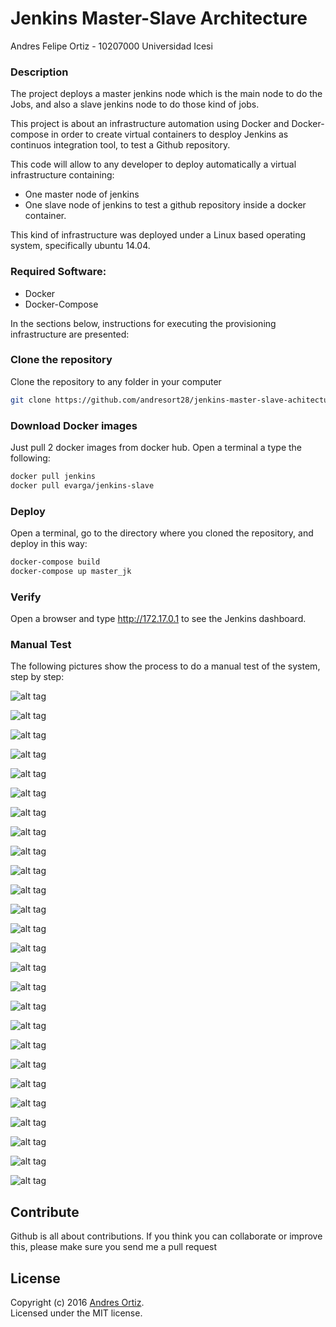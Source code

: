 # Jenkins Master-Slave Architecture 

Andres Felipe Ortiz - 10207000
Universidad Icesi

### Description
The project deploys a master jenkins node which is the main node to do the Jobs, and also a slave jenkins node to do those kind of jobs.

This project is about an infrastructure automation using Docker and Docker-compose in order to create virtual containers to desploy Jenkins as continuos integration tool, to test a Github repository.

This code will allow to any developer to deploy automatically a virtual infrastructure containing:

* One master node of jenkins
* One slave node of jenkins to test a github repository inside a docker container.

This kind of infrastructure was deployed under a Linux based operating system, specifically ubuntu 14.04.

### Required Software:
* Docker
* Docker-Compose

In the sections below, instructions for executing the provisioning infrastructure are presented:

### Clone the repository
Clone the repository to any folder in your computer
```sh
git clone https://github.com/andresort28/jenkins-master-slave-achitecture.git 
```

### Download Docker images
Just pull 2 docker images from docker hub. Open a terminal a type the following:
```sh
docker pull jenkins
docker pull evarga/jenkins-slave
```

### Deploy
Open a terminal, go to the directory where you cloned the repository, and deploy in this way:
```sh
docker-compose build
docker-compose up master_jk
```

### Verify
Open a browser and type http://172.17.0.1 to see the Jenkins dashboard.


### Manual Test

The following pictures show the process to do a manual test of the system, step by step:

![alt tag](https://github.com/andresort28/jenkins-master-slave-achitecture/blob/master/img/f1.png)

![alt tag](https://github.com/andresort28/jenkins-master-slave-achitecture/blob/master/img/f2.png)

![alt tag](https://github.com/andresort28/jenkins-master-slave-achitecture/blob/master/img/f3.png)

![alt tag](https://github.com/andresort28/jenkins-master-slave-achitecture/blob/master/img/f4.png)

![alt tag](https://github.com/andresort28/jenkins-master-slave-achitecture/blob/master/img/f5.png)

![alt tag](https://github.com/andresort28/jenkins-master-slave-achitecture/blob/master/img/f6.png)

![alt tag](https://github.com/andresort28/jenkins-master-slave-achitecture/blob/master/img/f7.png)

![alt tag](https://github.com/andresort28/jenkins-master-slave-achitecture/blob/master/img/f8.png)

![alt tag](https://github.com/andresort28/jenkins-master-slave-achitecture/blob/master/img/f9.png)

![alt tag](https://github.com/andresort28/jenkins-master-slave-achitecture/blob/master/img/f10.png)

![alt tag](https://github.com/andresort28/jenkins-master-slave-achitecture/blob/master/img/f11.png)

![alt tag](https://github.com/andresort28/jenkins-master-slave-achitecture/blob/master/img/f12.png)

![alt tag](https://github.com/andresort28/jenkins-master-slave-achitecture/blob/master/img/f13.png)

![alt tag](https://github.com/andresort28/jenkins-master-slave-achitecture/blob/master/img/f14.png)

![alt tag](https://github.com/andresort28/jenkins-master-slave-achitecture/blob/master/img/f15.png)

![alt tag](https://github.com/andresort28/jenkins-master-slave-achitecture/blob/master/img/f16.png)

![alt tag](https://github.com/andresort28/jenkins-master-slave-achitecture/blob/master/img/f17.png)

![alt tag](https://github.com/andresort28/jenkins-master-slave-achitecture/blob/master/img/f18.png)

![alt tag](https://github.com/andresort28/jenkins-master-slave-achitecture/blob/master/img/f19.png)

![alt tag](https://github.com/andresort28/jenkins-master-slave-achitecture/blob/master/img/f20.png)

![alt tag](https://github.com/andresort28/jenkins-master-slave-achitecture/blob/master/img/f21.png)

![alt tag](https://github.com/andresort28/jenkins-master-slave-achitecture/blob/master/img/f20.png)

![alt tag](https://github.com/andresort28/jenkins-master-slave-achitecture/blob/master/img/f21.png)

![alt tag](https://github.com/andresort28/jenkins-master-slave-achitecture/blob/master/img/f22.png)

![alt tag](https://github.com/andresort28/jenkins-master-slave-achitecture/blob/master/img/f23.png)

![alt tag](https://github.com/andresort28/jenkins-master-slave-achitecture/blob/master/img/f24.png)


## Contribute
Github is all about contributions. If you think you can collaborate or improve this, please make sure you send me a pull request

## License
Copyright (c) 2016 [Andres Ortiz](http://www.andresfelipeortiz.com).  
Licensed under the MIT license.
